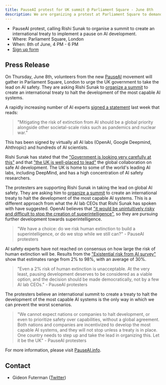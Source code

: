 ```yaml
---
title: PauseAI protest for UK summit @ Parliament Square - June 8th
description: We are organizing a protest at Parliament Square to demand a summit to pause AI development.
---
```


- PauseAI protest, calling Rishi Sunak to organise a summit to create an international treaty to implement a pause on AI development.
- Where: Parliament Square, London
- When: 8th of June, 4 PM - 6 PM
- [Sign up form](https://forms.gle/bjWZzJtSnAKqdumh6)

## Press Release

On Thursday, June 8th, volunteers from the new [PauseAI](http://pauseai.info) movement will gather in Parliament Square, London to urge the UK government to take the lead on AI safety.
They are asking Rishi Sunak to [organize a summit](https://pauseai.info/summit) to create an international treaty to halt the development of the most capable AI systems.

A rapidly increasing number of AI experts [signed a statement](https://www.safe.ai/statement-on-ai-risk) last week that reads:

> "Mitigating the risk of extinction from AI should be a global priority alongside other societal-scale risks such as pandemics and nuclear war."

This has been signed by virtually all AI labs (OpenAI, Google Deepmind, Ahthropic) and hundreds of AI scientists.

Rishi Sunak has stated that the ["Government is looking very carefully at this"](https://twitter.com/RishiSunak/status/1663838958558539776) and that ["the UK is well-placed to lead"](https://twitter.com/RishiSunak/status/1662369922234679297) the global collaboration on safe AI development.
The UK is home to some of the world's leading AI labs, including DeepMind, and has a high concentration of AI safety researchers.

The protesters are supporting Rishi Sunak in taking the lead on global AI safety.
They are asking him to [organize a summit](https://pauseai.info/summit) to create an international treaty to halt the development of the most capable AI systems.
This is a different approach from what the AI lab CEOs that Rishi Sunak has spoken with have suggested.
OpenAI believes that ["it would be unintuitively risky and difficult to stop the creation of superintelligence"](https://openai.com/blog/governance-of-superintelligence), so they are pursuing further development towards superintelligence.

> "We have a choice: do we risk human extinction to build a superintelligence, or do we stop while we still can?" - PauseAI protesters

AI safety experts have not reached on consensus on how large the risk of human extinction will be.
Results from the ["Existential risk from AI survey"](https://forum.effectivealtruism.org/posts/8CM9vZ2nnQsWJNsHx/existential-risk-from-ai-survey-results) show that estimates range from 2% to 98%, with an average of 30%.

> "Even a 2% risk of human extinction is unacceptable. At the very least, pausing development deserves to be considered as a viable option, and the decision should be made democratically, not by a few AI lab CEOs." - PauseAI protesters

The protesters believe an international summit to create a treaty to halt the development of the most capable AI systems is the only way in which we can prevent the worst scenarios.

> "We cannot expect nations or companies to halt development, or even to prioritize safety over capabilities, without a global agreement. Both nations and companies are incentivized to develop the most capable AI systems, and they will not stop unless a treaty is in place. One country needs to step up and take the lead in organizing this. Let it be the UK" - PauseAI protesters

For more information, please visit [PauseAI.info](http://pauseai.info).

## Contact

- Gideon Futerman ([Twitter](https://twitter.com/GFuterman))
